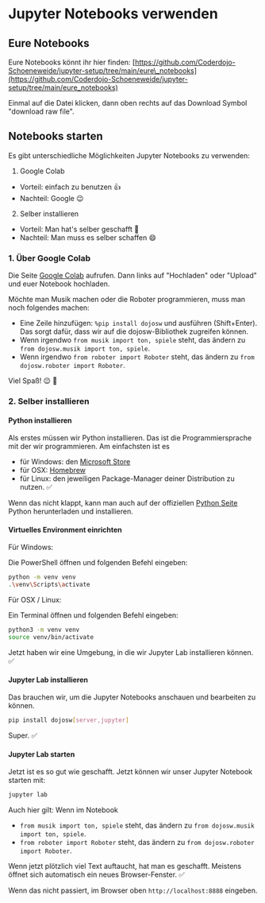 # Jupyter Notebooks verwenden

## Eure Notebooks
Eure Notebooks könnt ihr hier finden:
[https://github.com/Coderdojo-Schoeneweide/jupyter-setup/tree/main/eure\_notebooks](https://github.com/Coderdojo-Schoeneweide/jupyter-setup/tree/main/eure_notebooks)

Einmal auf die Datei klicken, dann oben rechts auf das Download Symbol "download raw file".

## Notebooks starten
Es gibt unterschiedliche Möglichkeiten Jupyter Notebooks zu verwenden:

1. Google Colab
  - Vorteil: einfach zu benutzen :+1:
  - Nachteil: Google :wink:
2. Selber installieren
  - Vorteil: Man hat's selber geschafft :raised_hands:
  - Nachteil: Man muss es selber schaffen :smile:

### 1. Über Google Colab
Die Seite [Google Colab](https://colab.research.google.com/) aufrufen. Dann links auf "Hochladen" oder "Upload" und euer Notebook hochladen.

Möchte man Musik machen oder die Roboter programmieren, muss man noch folgendes machen:
- Eine Zeile hinzufügen: `%pip install dojosw` und ausführen (Shift+Enter). Das sorgt dafür, dass wir auf die dojosw-Bibliothek zugreifen können.
- Wenn irgendwo `from musik import ton, spiele` steht, das ändern zu `from dojosw.musik import ton, spiele`.
- Wenn irgendwo `from roboter import Roboter` steht, das ändern zu `from dojosw.roboter import Roboter`.

Viel Spaß! :wink: :raised_hands:

### 2. Selber installieren
#### Python installieren
Als erstes müssen wir Python installieren. Das ist die Programmiersprache mit der wir programmieren.
Am einfachsten ist es
- für Windows: den [Microsoft Store](https://apps.microsoft.com)
- für OSX: [Homebrew](https://brew.sh/)
- für Linux: den jeweiligen Package-Manager deiner Distribution
zu nutzen. :white_check_mark:

Wenn das nicht klappt, kann man auch auf der offiziellen [Python Seite](https://www.python.org/downloads/) Python herunterladen und installieren.

#### Virtuelles Environment einrichten
Für Windows:

Die PowerShell öffnen und folgenden Befehl eingeben:

```sh
python -m venv venv
.\venv\Scripts\activate
```

Für OSX / Linux:

Ein Terminal öffnen und folgenden Befehl eingeben:

```sh
python3 -m venv venv
source venv/bin/activate
```

Jetzt haben wir eine Umgebung, in die wir Jupyter Lab installieren können. :white_check_mark:

#### Jupyter Lab installieren
Das brauchen wir, um die Jupyter Notebooks anschauen und bearbeiten zu können.
```sh
pip install dojosw[server,jupyter]
```

Super. :white_check_mark:

#### Jupyter Lab starten
Jetzt ist es so gut wie geschafft. Jetzt können wir unser Jupyter Notebook starten mit:
```sh
jupyter lab
```

Auch hier gilt:
Wenn im Notebook
- `from musik import ton, spiele` steht, das ändern zu `from dojosw.musik import ton, spiele`.
- `from roboter import Roboter` steht, das ändern zu `from dojosw.roboter import Roboter`.

Wenn jetzt plötzlich viel Text auftaucht, hat man es geschafft. Meistens öffnet sich automatisch ein neues Browser-Fenster. :white_check_mark:

Wenn das nicht passiert, im Browser oben `http://localhost:8888` eingeben.
